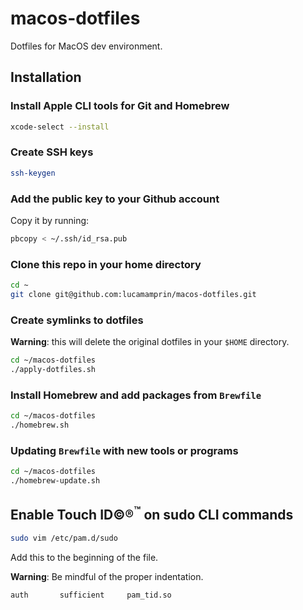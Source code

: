 # macos-dotfiles

Dotfiles for MacOS dev environment.

## Installation

### Install Apple CLI tools for Git and Homebrew

```zsh
xcode-select --install
```

### Create SSH keys

```zsh
ssh-keygen
```

### Add the public key to your Github account

Copy it by running:

```zsh
pbcopy < ~/.ssh/id_rsa.pub
```

### Clone this repo in your home directory

```zsh
cd ~
git clone git@github.com:lucamamprin/macos-dotfiles.git
```

### Create symlinks to dotfiles

**Warning**: this will delete the original dotfiles in your `$HOME` directory.

```zsh
cd ~/macos-dotfiles
./apply-dotfiles.sh

```

### Install Homebrew and add packages from `Brewfile`

```zsh
cd ~/macos-dotfiles
./homebrew.sh
```

### Updating `Brewfile` with new tools or programs

```zsh
cd ~/macos-dotfiles
./homebrew-update.sh
```

## Enable Touch ID&copy;&reg;<sup>&trade;</sup> on sudo CLI commands

```zsh
sudo vim /etc/pam.d/sudo
```

Add this to the beginning of the file.

**Warning**: Be mindful of the proper indentation.

```zsh
auth       sufficient     pam_tid.so
```
